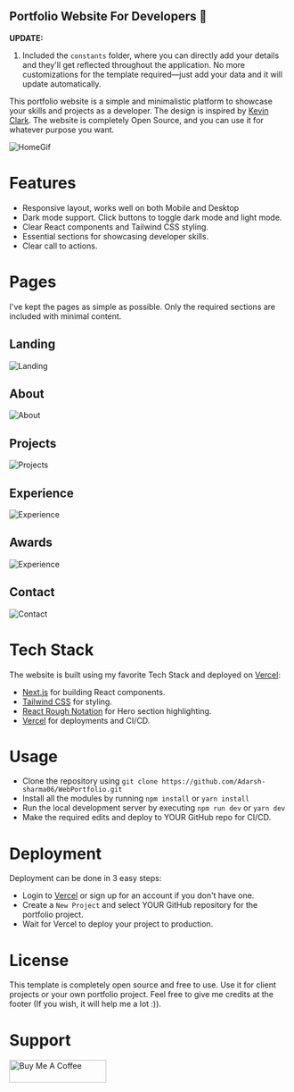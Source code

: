 ## Portfolio Website For Developers 💯

**UPDATE:**

1. Included the `constants` folder, where you can directly add your details and they'll get reflected throughout the application. No more customizations for the template required—just add your data and it will update automatically.

This portfolio website is a simple and minimalistic platform to showcase your skills and projects as a developer. The design is inspired by [Kevin Clark](https://kevinclark.ca). The website is completely Open Source, and you can use it for whatever purpose you want.

![HomeGif](https://github.com/Adarsh-sharma06/WebPortfolio/blob/main/demo-images/websitegif.gif)

# Features

- Responsive layout, works well on both Mobile and Desktop
- Dark mode support. Click buttons to toggle dark mode and light mode.
- Clear React components and Tailwind CSS styling.
- Essential sections for showcasing developer skills.
- Clear call to actions.

# Pages

I've kept the pages as simple as possible. Only the required sections are included with minimal content.

## Landing

![Landing](https://github.com/Adarsh-sharma06/WebPortfolio/blob/main/demo-images/home.png)

## About

![About](https://github.com/Adarsh-sharma06/WebPortfolio/blob/main/demo-images/about.png)

## Projects

![Projects](https://github.com/Adarsh-sharma06/WebPortfolio/blob/main/demo-images/projects.png)

## Experience

![Experience](https://github.com/Adarsh-sharma06/WebPortfolio/blob/main/demo-images/experience.png)

## Awards

![Experience](https://github.com/Adarsh-sharma06/WebPortfolio/blob/main/demo-images/award.png)

## Contact

![Contact](https://github.com/Adarsh-sharma06/WebPortfolio/blob/main/demo-images/contact.png)

# Tech Stack

The website is built using my favorite Tech Stack and deployed on [Vercel](https://vercel.com):

- [Next.js](https://nextjs.org) for building React components.
- [Tailwind CSS](https://tailwindcss.com) for styling.
- [React Rough Notation](https://roughnotation.com) for Hero section highlighting.
- [Vercel](https://vercel.com) for deployments and CI/CD.

# Usage

- Clone the repository using `git clone https://github.com/Adarsh-sharma06/WebPortfolio.git`
- Install all the modules by running `npm install` or `yarn install`
- Run the local development server by executing `npm run dev` or `yarn dev`
- Make the required edits and deploy to YOUR GitHub repo for CI/CD.

# Deployment

Deployment can be done in 3 easy steps:

- Login to [Vercel](https://vercel.com) or sign up for an account if you don't have one.
- Create a `New Project` and select YOUR GitHub repository for the portfolio project.
- Wait for Vercel to deploy your project to production.

# License

This template is completely open source and free to use. Use it for client projects or your own portfolio project. Feel free to give me credits at the footer (If you wish, it will help me a lot :)).

# Support

<a href="https://buymeacoffee.com/adarshsharma6" target="_blank"><img src="https://cdn.buymeacoffee.com/buttons/default-orange.png" alt="Buy Me A Coffee" height="41" width="174"></a>
